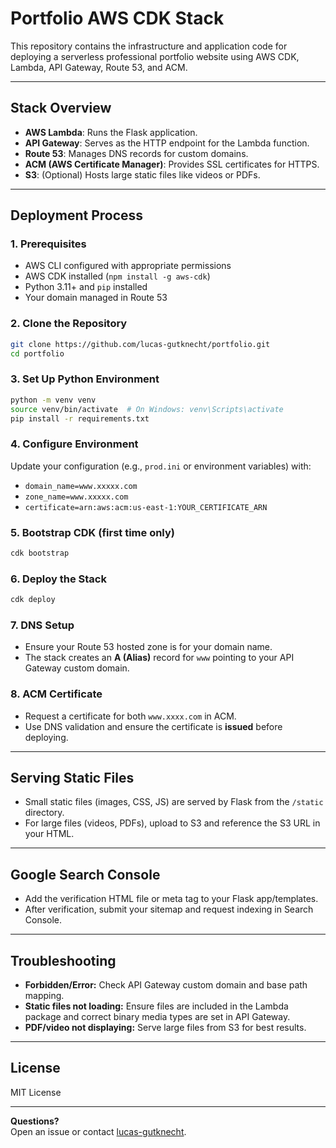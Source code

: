 # Portfolio AWS CDK Stack

This repository contains the infrastructure and application code for deploying a serverless professional portfolio website using AWS CDK, Lambda, API Gateway, Route 53, and ACM.

---

## Stack Overview

- **AWS Lambda**: Runs the Flask application.
- **API Gateway**: Serves as the HTTP endpoint for the Lambda function.
- **Route 53**: Manages DNS records for custom domains.
- **ACM (AWS Certificate Manager)**: Provides SSL certificates for HTTPS.
- **S3**: (Optional) Hosts large static files like videos or PDFs.

---

## Deployment Process

### 1. Prerequisites

- AWS CLI configured with appropriate permissions
- AWS CDK installed (`npm install -g aws-cdk`)
- Python 3.11+ and `pip` installed
- Your domain managed in Route 53

### 2. Clone the Repository

```sh
git clone https://github.com/lucas-gutknecht/portfolio.git
cd portfolio
```

### 3. Set Up Python Environment

```sh
python -m venv venv
source venv/bin/activate  # On Windows: venv\Scripts\activate
pip install -r requirements.txt
```

### 4. Configure Environment

Update your configuration (e.g., `prod.ini` or environment variables) with:
- `domain_name=www.xxxxx.com`
- `zone_name=www.xxxxx.com`
- `certificate=arn:aws:acm:us-east-1:YOUR_CERTIFICATE_ARN`

### 5. Bootstrap CDK (first time only)

```sh
cdk bootstrap
```

### 6. Deploy the Stack

```sh
cdk deploy
```

### 7. DNS Setup

- Ensure your Route 53 hosted zone is for your domain name.
- The stack creates an **A (Alias)** record for `www` pointing to your API Gateway custom domain.

### 8. ACM Certificate

- Request a certificate for both `www.xxxx.com` in ACM.
- Use DNS validation and ensure the certificate is **issued** before deploying.

---

## Serving Static Files

- Small static files (images, CSS, JS) are served by Flask from the `/static` directory.
- For large files (videos, PDFs), upload to S3 and reference the S3 URL in your HTML.

---

## Google Search Console

- Add the verification HTML file or meta tag to your Flask app/templates.
- After verification, submit your sitemap and request indexing in Search Console.

---

## Troubleshooting

- **Forbidden/Error:** Check API Gateway custom domain and base path mapping.
- **Static files not loading:** Ensure files are included in the Lambda package and correct binary media types are set in API Gateway.
- **PDF/video not displaying:** Serve large files from S3 for best results.

---

## License

MIT License

---

**Questions?**  
Open an issue or contact [lucas-gutknecht](https://github.com/lucas-gutknecht).